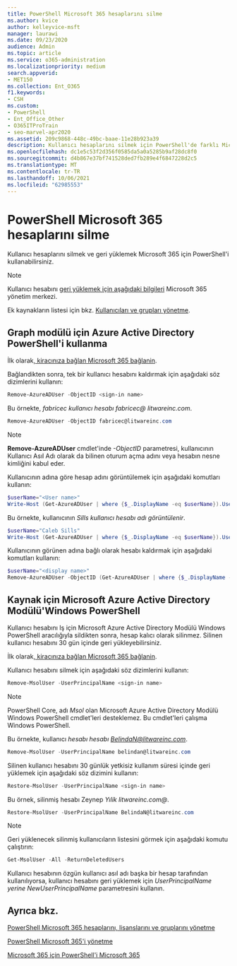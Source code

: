 ```yaml
---
title: PowerShell Microsoft 365 hesaplarını silme
ms.author: kvice
author: kelleyvice-msft
manager: laurawi
ms.date: 09/23/2020
audience: Admin
ms.topic: article
ms.service: o365-administration
ms.localizationpriority: medium
search.appverid:
- MET150
ms.collection: Ent_O365
f1.keywords:
- CSH
ms.custom:
- PowerShell
- Ent_Office_Other
- O365ITProTrain
- seo-marvel-apr2020
ms.assetid: 209c9868-448c-49bc-baae-11e28b923a39
description: Kullanıcı hesaplarını silmek için PowerShell'de farklı Microsoft 365 kullanmayı öğrenin.
ms.openlocfilehash: dc1e5c53f2d356f0585da5a0a5285b9af28dc8f0
ms.sourcegitcommit: d4b867e37bf741528ded7fb289e4f6847228d2c5
ms.translationtype: MT
ms.contentlocale: tr-TR
ms.lasthandoff: 10/06/2021
ms.locfileid: "62985553"
---
```

# <a name="delete-microsoft-365-user-accounts-with-powershell"></a>PowerShell Microsoft 365 hesaplarını silme

Kullanıcı hesaplarını silmek ve geri yüklemek Microsoft 365 için PowerShell'i kullanabilirsiniz.

>[!Note]
>Kullanıcı hesabını [geri yüklemek için aşağıdaki bilgileri](../admin/add-users/restore-user.md) Microsoft 365 yönetim merkezi.
>
>Ek kaynakların listesi için bkz. [Kullanıcıları ve grupları yönetme](/admin).
>   
   
## <a name="use-the-azure-active-directory-powershell-for-graph-module"></a>Graph modülü için Azure Active Directory PowerShell'i kullanma

İlk olarak[, kiracınıza bağlan Microsoft 365 bağlanin](connect-to-microsoft-365-powershell.md#connect-with-the-azure-active-directory-powershell-for-graph-module).

Bağlandikten sonra, tek bir kullanıcı hesabını kaldırmak için aşağıdaki söz dizimlerini kullanın:
  
```powershell
Remove-AzureADUser -ObjectID <sign-in name>
```

Bu örnekte, *fabricec kullanıcı hesabı fabricec\@ litwareinc.com*.
  
```powershell
Remove-AzureADUser -ObjectID fabricec@litwareinc.com
```

> [!NOTE]
> **Remove-AzureADUser** cmdlet'inde *-ObjectID* parametresi, kullanıcının Kullanıcı Asıl Adı olarak da bilinen oturum açma adını veya hesabın nesne kimliğini kabul eder.
  
Kullanıcının adına göre hesap adını görüntülemek için aşağıdaki komutları kullanın:
  
```powershell
$userName="<User name>"
Write-Host (Get-AzureADUser | where {$_.DisplayName -eq $userName}).UserPrincipalName
```

Bu örnekte, kullanıcının *Sills kullanıcı hesabı adı görüntülenir*.
  
```powershell
$userName="Caleb Sills"
Write-Host (Get-AzureADUser | where {$_.DisplayName -eq $userName}).UserPrincipalName
```

Kullanıcının görünen adına bağlı olarak hesabı kaldırmak için aşağıdaki komutları kullanın:
  
```powershell
$userName="<display name>"
Remove-AzureADUser -ObjectID (Get-AzureADUser | where {$_.DisplayName -eq $userName}).UserPrincipalName
```

## <a name="use-the-microsoft-azure-active-directory-module-for-windows-powershell"></a>Kaynak için Microsoft Azure Active Directory Modülü'Windows PowerShell

Kullanıcı hesabını Iş için Microsoft Azure Active Directory Modülü Windows PowerShell aracılığıyla sildikten sonra, hesap kalıcı olarak silinmez. Silinen kullanıcı hesabını 30 gün içinde geri yükleyebilirsiniz.

İlk olarak[, kiracınıza bağlan Microsoft 365 bağlanin](connect-to-microsoft-365-powershell.md#connect-with-the-microsoft-azure-active-directory-module-for-windows-powershell).

Kullanıcı hesabını silmek için aşağıdaki söz dizimlerini kullanın:
  
```powershell
Remove-MsolUser -UserPrincipalName <sign-in name>
```

>[!Note]
>PowerShell Core, adı *Msol* olan Microsoft Azure Active Directory Modülü Windows PowerShell cmdlet'leri desteklemez. Bu cmdlet'leri çalışma Windows PowerShell.
>

Bu örnekte, kullanıcı *hesabı hesabı BelindaN@litwareinc.com*.
  
```powershell
Remove-MsolUser -UserPrincipalName belindan@litwareinc.com
```

Silinen kullanıcı hesabını 30 günlük yetkisiz kullanım süresi içinde geri yüklemek için aşağıdaki söz dizimini kullanın:
  
```powershell
Restore-MsolUser -UserPrincipalName <sign-in name>
```

Bu örnek, silinmiş hesabı Zeynep *Yılik litwareinc.com\@*.
  
```powershell
Restore-MsolUser -UserPrincipalName BelindaN@litwareinc.com
```

>[!Note]
> Geri yüklenecek silinmiş kullanıcıların listesini görmek için aşağıdaki komutu çalıştırın:
>    
> ```powershell
> Get-MsolUser -All -ReturnDeletedUsers
> ```
>
> Kullanıcı hesabının özgün kullanıcı asıl adı başka bir hesap tarafından kullanılıyorsa, kullanıcı hesabını geri yüklemek için _UserPrincipalName yerine NewUserPrincipalName_ parametresini kullanın.


## <a name="see-also"></a>Ayrıca bkz.

[PowerShell Microsoft 365 hesaplarını, lisanslarını ve gruplarını yönetme](manage-user-accounts-and-licenses-with-microsoft-365-powershell.md)
  
[PowerShell Microsoft 365'i yönetme](manage-microsoft-365-with-microsoft-365-powershell.md)
  
[Microsoft 365 için PowerShell'i Microsoft 365](getting-started-with-microsoft-365-powershell.md)